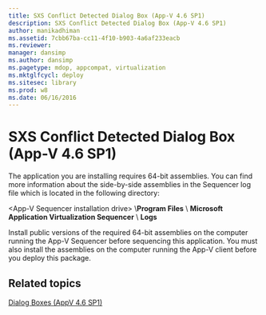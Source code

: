 ```yaml
---
title: SXS Conflict Detected Dialog Box (App-V 4.6 SP1)
description: SXS Conflict Detected Dialog Box (App-V 4.6 SP1)
author: manikadhiman
ms.assetid: 7cbb67ba-cc11-4f10-b903-4a6af233eacb
ms.reviewer: 
manager: dansimp
ms.author: dansimp
ms.pagetype: mdop, appcompat, virtualization
ms.mktglfcycl: deploy
ms.sitesec: library
ms.prod: w8
ms.date: 06/16/2016
---
```



# SXS Conflict Detected Dialog Box (App-V 4.6 SP1)


The application you are installing requires 64-bit assemblies. You can find more information about the side-by-side assemblies in the Sequencer log file which is located in the following directory:

&lt;App-V Sequencer installation drive&gt; \\**Program Files** \\ **Microsoft Application Virtualization Sequencer** \\ **Logs**

Install public versions of the required 64-bit assemblies on the computer running the App-V Sequencer before sequencing this application. You must also install the assemblies on the computer running the App-V client before you deploy this package.

## Related topics


[Dialog Boxes (AppV 4.6 SP1)](dialog-boxes--appv-46-sp1-.md)

 

 





